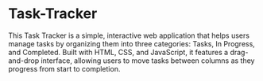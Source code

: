 # Task-Tracker
This Task Tracker is a simple, interactive web application that helps users manage tasks by organizing them into three categories: Tasks, In Progress, and Completed. Built with HTML, CSS, and JavaScript, it features a drag-and-drop interface, allowing users to move tasks between columns as they progress from start to completion.
